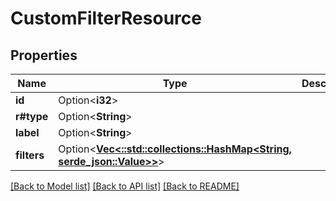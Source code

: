# CustomFilterResource

## Properties

Name | Type | Description | Notes
------------ | ------------- | ------------- | -------------
**id** | Option<**i32**> |  | [optional]
**r#type** | Option<**String**> |  | [optional]
**label** | Option<**String**> |  | [optional]
**filters** | Option<[**Vec<::std::collections::HashMap<String, serde_json::Value>>**](map.md)> |  | [optional]

[[Back to Model list]](../README.md#documentation-for-models) [[Back to API list]](../README.md#documentation-for-api-endpoints) [[Back to README]](../README.md)


